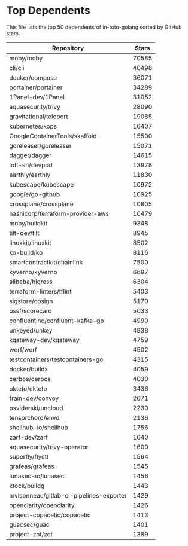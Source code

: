 
# Top Dependents

This file lists the top 50 dependents of in-toto-golang sorted by GitHub stars.

| Repository | Stars |
|------------|-------|
| moby/moby | 70585 |
| cli/cli | 40498 |
| docker/compose | 36071 |
| portainer/portainer | 34289 |
| 1Panel-dev/1Panel | 31052 |
| aquasecurity/trivy | 28090 |
| gravitational/teleport | 19085 |
| kubernetes/kops | 16407 |
| GoogleContainerTools/skaffold | 15500 |
| goreleaser/goreleaser | 15071 |
| dagger/dagger | 14615 |
| loft-sh/devpod | 13978 |
| earthly/earthly | 11830 |
| kubescape/kubescape | 10972 |
| google/go-github | 10925 |
| crossplane/crossplane | 10805 |
| hashicorp/terraform-provider-aws | 10479 |
| moby/buildkit | 9348 |
| tilt-dev/tilt | 8945 |
| linuxkit/linuxkit | 8502 |
| ko-build/ko | 8116 |
| smartcontractkit/chainlink | 7500 |
| kyverno/kyverno | 6697 |
| alibaba/higress | 6304 |
| terraform-linters/tflint | 5403 |
| sigstore/cosign | 5170 |
| ossf/scorecard | 5033 |
| confluentinc/confluent-kafka-go | 4990 |
| unkeyed/unkey | 4938 |
| kgateway-dev/kgateway | 4759 |
| werf/werf | 4502 |
| testcontainers/testcontainers-go | 4315 |
| docker/buildx | 4059 |
| cerbos/cerbos | 4030 |
| okteto/okteto | 3436 |
| frain-dev/convoy | 2671 |
| psviderski/uncloud | 2230 |
| tensorchord/envd | 2136 |
| shellhub-io/shellhub | 1756 |
| zarf-dev/zarf | 1640 |
| aquasecurity/trivy-operator | 1600 |
| superfly/flyctl | 1564 |
| grafeas/grafeas | 1545 |
| lunasec-io/lunasec | 1456 |
| ktock/buildg | 1443 |
| mvisonneau/gitlab-ci-pipelines-exporter | 1429 |
| openclarity/openclarity | 1426 |
| project-copacetic/copacetic | 1413 |
| guacsec/guac | 1401 |
| project-zot/zot | 1389 |
